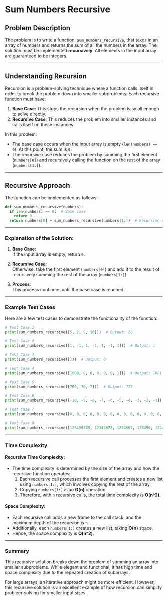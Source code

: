 # Sum Numbers Recursive

## Problem Description
The problem is to write a function, `sum_numbers_recursive`, that takes in an array of numbers and returns the sum of all the numbers in the array. The solution must be implemented **recursively**. All elements in the input array are guaranteed to be integers.

---

## Understanding Recursion
Recursion is a problem-solving technique where a function calls itself in order to break the problem down into smaller subproblems. Each recursive function must have:
1. **Base Case**: This stops the recursion when the problem is small enough to solve directly.
2. **Recursive Case**: This reduces the problem into smaller instances and calls itself on these instances.

In this problem:
- The base case occurs when the input array is empty (`len(numbers) == 0`). At this point, the sum is `0`.
- The recursive case reduces the problem by summing the first element (`numbers[0]`) and recursively calling the function on the rest of the array (`numbers[1:]`).

---

## Recursive Approach
The function can be implemented as follows:

```python
def sum_numbers_recursive(numbers):
  if len(numbers) == 0:  # Base case
    return 0
  return numbers[0] + sum_numbers_recursive(numbers[1:])  # Recursive case
```
---

### Explanation of the Solution:

1. **Base Case**:  
   If the input array is empty, return `0`.

2. **Recursive Case**:  
   Otherwise, take the first element (`numbers[0]`) and add it to the result of recursively summing the rest of the array (`numbers[1:]`).

3. **Process**:  
   This process continues until the base case is reached.

---

### Example Test Cases
Here are a few test cases to demonstrate the functionality of the function:

``` python
# Test Case 1
print(sum_numbers_recursive([5, 2, 9, 10]))  # Output: 26

# Test Case 2
print(sum_numbers_recursive([1, -1, 1, -1, 1, -1, 1]))  # Output: 1

# Test Case 3
print(sum_numbers_recursive([]))  # Output: 0

# Test Case 4
print(sum_numbers_recursive([1000, 0, 0, 0, 0, 0, 1]))  # Output: 1001

# Test Case 5
print(sum_numbers_recursive([700, 70, 7]))  # Output: 777

# Test Case 6
print(sum_numbers_recursive([-10, -9, -8, -7, -6, -5, -4, -3, -2, -1]))  # Output: -55

# Test Case 7
print(sum_numbers_recursive([0, 0, 0, 0, 0, 0, 0, 0, 0, 0, 0, 0, 0, 0, 0, 0, 0, 0, 0, 0]))  # Output: 0

# Test Case 8
print(sum_numbers_recursive([123456789, 12345678, 1234567, 123456, 12345, 1234, 123, 12, 1, 0]))  # Output: 137174205
```
---

### Time Complexity

#### Recursive Time Complexity:
- The time complexity is determined by the size of the array and how the recursive function operates:
  1. Each recursive call processes the first element and creates a new list using `numbers[1:]`, which involves copying the rest of the array.
  2. Copying `numbers[1:]` is an **O(n)** operation.
  3. Therefore, with `n` recursive calls, the total time complexity is **O(n^2)**.

#### Space Complexity:
- Each recursive call adds a new frame to the call stack, and the maximum depth of the recursion is `n`.
- Additionally, each `numbers[1:]` creates a new list, taking **O(n)** space.  
- Hence, the space complexity is **O(n^2)**.

---

### Summary

This recursive solution breaks down the problem of summing an array into smaller subproblems. While elegant and functional, it has high time and space complexity due to the repeated creation of subarrays.  

For large arrays, an iterative approach might be more efficient. However, this recursive solution is an excellent example of how recursion can simplify problem-solving for smaller input sizes.
